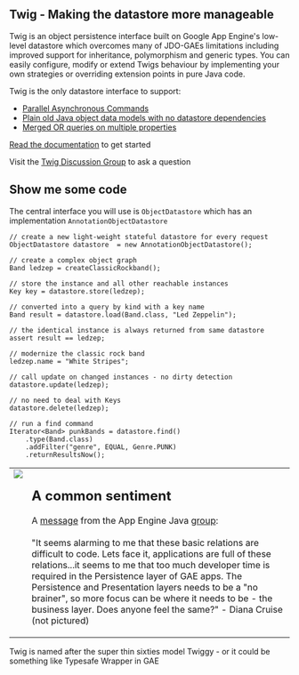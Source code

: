 ## Twig - Making the datastore more manageable ##

Twig is an object persistence interface built on Google App Engine's low-level datastore which overcomes many of JDO-GAEs limitations including improved support for inheritance, polymorphism and generic types.  You can easily configure, modify or extend Twigs behaviour by implementing your own strategies or overriding extension points in pure Java code.

Twig is the only datastore interface to support:
  * [Parallel Asynchronous Commands](Using#Parallel_Asynchronous_Commands.md)
  * [Plain old Java object data models with no datastore dependencies](Configuration.md)
  * [Merged OR queries on multiple properties](Using#Multiple_Query_Commands.md)

[Read the documentation](http://code.google.com/p/twig-persist/wiki/Contents) to get started

Visit the [Twig Discussion Group](http://groups.google.com/group/twig-persist) to ask a question

## Show me some code ##

The central interface you will use is `ObjectDatastore` which has an implementation `AnnotationObjectDatastore`

```
// create a new light-weight stateful datastore for every request
ObjectDatastore datastore  = new AnnotationObjectDatastore(); 

// create a complex object graph
Band ledzep = createClassicRockband();

// store the instance and all other reachable instances
Key key = datastore.store(ledzep);

// converted into a query by kind with a key name
Band result = datastore.load(Band.class, "Led Zeppelin");

// the identical instance is always returned from same datastore
assert result == ledzep; 

// modernize the classic rock band
ledzep.name = "White Stripes"; 

// call update on changed instances - no dirty detection
datastore.update(ledzep);

// no need to deal with Keys  
datastore.delete(ledzep);

// run a find command
Iterator<Band> punkBands = datastore.find()
    .type(Band.class)
    .addFilter("genre", EQUAL, Genre.PUNK)
    .returnResultsNow();
```

<table cellpadding='5' border='0'>
<blockquote><tr><td valign='top'>
<img src='http://wiki.twig-persist.googlecode.com/hg/images/twiggy_sitting.jpg' />
</td><td cellpadding='5' valign='top'>
<h2>A common sentiment</h2></blockquote>

A <a href='http://groups.google.com/group/google-appengine-java/browse_thread/thread/f5e1e6d211ddf689/ac8ef1c084fd0d62?lnk=gst&q=jdo+generics#ac8ef1c084fd0d62'>message</a> from the App Engine Java <a href='http://groups.google.com/group/google-appengine-java'>group</a>:<br>
<br>
"It seems alarming to me that these basic relations are difficult to code.  Lets face it, applications are full of these relations...it seems to me that too much developer time is required in the Persistence layer of GAE apps.  The Persistence and Presentation layers needs to be a "no brainer", so more focus can be where it needs to be - the business layer.  Does anyone feel the same?" - Diana Cruise (not pictured)<br>
</td></tr>
</table>

Twig is named after the super thin sixties model Twiggy - or it could be something like Typesafe Wrapper in GAE